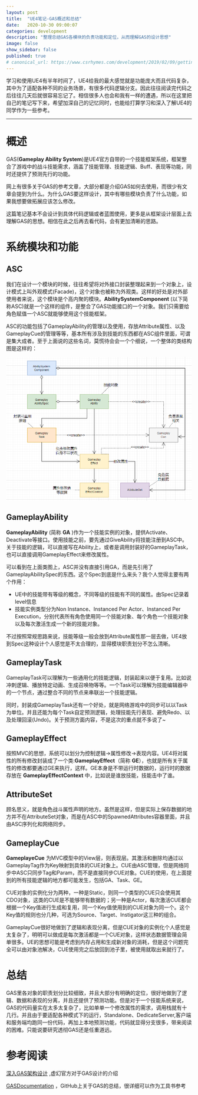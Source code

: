 ```yaml
---
layout: post
title:  "UE4笔记-GAS概述和总结"
date:   2020-10-30 09:00:07
categories: development
description: "整理总结GAS各模块的负责功能和定位，从而理解GAS的设计思想"
image: false
show_sidebar: false
published: true
# canonical_url: https://www.csrhymes.com/development/2019/02/09/getting-started-with-bulma-clean-theme.html
---
```


学习和使用UE4有半年时间了，UE4给我的最大感觉就是功能庞大而且代码复杂，其中为了适配各种不同的业务场景，有很多代码逻辑分支。因此往往阅读完代码之后往往几天后就很容易忘记了。相信很多人也会和我有一样的遭遇，所以在这里把自己的笔记写下来，希望加深自己的记忆同时，也能给打算学习和深入了解UE4的同学作为一些参考。

--- 

# 概述
GAS(**Gameplay Ability System**)是UE4官方自带的一个技能框架系统，框架整合了游戏中的战斗技能需求，涵盖了技能管理、技能逻辑、Buff、表现等功能，同时还提供了预测先行的功能。

网上有很多关于GAS的参考文章，大部分都是介绍GAS如何去使用，而很少有文章会提到为什么。为什么GAS要这样设计，其中有哪些模块负责了什么功能，如果我想要做拓展应该怎么修改。

这篇笔记基本不会设计到具体代码逻辑或者蓝图使用，更多是从框架设计层面上去理解GAS的思想。相信在此之后再去看代码，会有更加清晰的思路。

# 系统模块和功能
## ASC
我们在设计一个模块的时候，往往希望将对外接口封装整理起来到一个对象上，设计模式上叫外观模式(Facade)，这个对象也被称为外观类。这样的好处是对外部使用者来说，这个模块是个高内聚的模块。__AbilitySystemComponent__ (以下简称ASC)就是一个这样的组件，是整合了GAS功能接口的一个对象。我们只需要给角色赋值一个ASC就能够使用这个技能框架。

ASC的功能包括了GameplayAbility的管理以及使用，存放Attribute属性、以及GameplayCue的管理等等，基本所有涉及到技能的东西都在ASC组件里面，可谓是集大成者。至于上面说的这些名词，莫慌待会会一个个细说，一个整体的类结构图是这样的：

![GAS类图](/img/UEGAS/GAS_class_diagram.png)


## GameplayAbility
__GameplayAbility__ (简称 __GA__ )作为一个技能实例的对象，提供Activate、Deactivate等接口。使用技能之前，要先通过GiveAbility将技能注册到ASC中。关于技能的逻辑，可以直接写在Ability上，或者是调用封装好的GameplayTask，也可以直接调用GameplayEffect来修改属性。

可以看到在上面类图上，ASC并没有直接引用GA，而是先引用了GameplayAbilitySpec的东西。这个Spec到底是什么来头？我个人觉得主要有两个作用：
- UE中的技能带有等级的概念，不同等级的技能有不同的属性。由Spec记录着level信息
- 技能实例类型分为Non Instance、Instanced Per Actor、Instanced Per Execution，分别代表所有角色使用同一个技能对象、每个角色一个技能对象以及每次激活生成一个新的技能对象。

不过按照常规思路来说，技能等级一般会放到Attribute属性那一层去做，UE4放到Spec这种设计个人感觉是不太合理的，显得模块职责划分不怎么清晰。

## GameplayTask
GameplayTask可以理解为一些通用化的技能逻辑，封装起来以便于复用。比如说冲刺逻辑、播放特定动画、生成召唤物等等。一个Task可以理解为技能编辑器中的一个节点，通过整合不同的节点来串联出一个技能逻辑。

同时，封装成GameplayTask还有一个好处，就是网络游戏中的同步可以以Task为单位。并且还能为每个Task自定预测逻辑，处理技能先行表现、避免Redo、以及处理回滚(Undo)。关于预测方面内容，不是这次的重点就不多说了~

## GameplayEffect
按照MVC的思想，系统可以划分为控制逻辑->属性修改->表现内容。UE4将对属性的所有修改封装成了一个类:__GameplayEffect__（简称 __GE__），也就是所有关于属性的修改都要通过GE来执行，这样。GE本身是不带运行时数据的，运行时的数据存放在 __GameplayEffectContext__ 中，比如说是谁放技能，技能击中了谁。

## AttributeSet
顾名思义，就是角色战斗属性声明的地方。虽然是这样，但是实际上保存数据的地方并不在AttributeSet对象，而是在ASC中的SpawnedAttributes容器里面，并且由ASC序列化和网络同步。

## GameplayCue
__GameplayeCue__ 为MVC模型中的View层，则表现层。其激活和删除均通过以GameplayTag作为Key映射到具体的CUE对象上。CUE由ASC管理，但是网络同步中ASC只同步Tag和Param，而不是直接同步CUE对象。CUE的使用，在上面提到的所有技能逻辑的地方都可能发生，包括GA、Task、GE。

CUE对象的实例化分为两种，一种是Static，则同一个类型的CUE只会使用其CDO对象，这类的CUE是不能够带有数据的；另一种是Actor，每次激活CUE都会根据一个Key值进行生成和复用，同一个Key值使用到的CUE对象为同一个。这个Key值的规则也分几种，可选为Source、Target、Instigator这三种的组合。

GameplayCue很好地做到了逻辑和表现分离，但是CUE对象的实例化个人感觉是太复杂了，明明可以做成是每次激活都是一个CUE对象，这样状态数据管理会简单很多。UE的思想可能是考虑到内存占用和生成新对象的消耗，但是这个问题完全可以由对象池解决，CUE使用完之后放回到池子里，被使用就取出来就行了。

# 总结
GAS里各对象的职责划分比较细致，并且大部分有明确的定位，很好地做到了逻辑、数据和表现的分离，并且还提供了预测功能。但是对于一个技能系统来说，GAS的代码量实在太多太复杂了，比如单单一个修改属性的需求，调用栈就有十几行。并且由于要适配各种模式下的运行，Standalone、DedicateServer,客户端和服务端均跑同一份代码，再加上本地预测功能，代码就显得分支很多，带来阅读的困难。只能说要研究透彻GAS还是任重道远。

# 参考阅读

[深入GAS架构设计](https://www.bilibili.com/video/BV1zD4y1X77M/?spm_id_from=333.999.0.0&vd_source=b76b5435b32df225d989897641a20b55) ,虚幻官方对于GAS设计的介绍

[GASDocumentation](https://github.com/BillEliot/GASDocumentation_Chinese) ，GitHub上关于GAS的总结，很详细可以作为工具书参考




